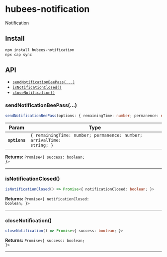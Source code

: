 # hubees-notification

Notification

## Install

```bash
npm install hubees-notification
npx cap sync
```

## API

<docgen-index>

* [`sendNotificationBeePass(...)`](#sendnotificationbeepass)
* [`isNotificationClosed()`](#isnotificationclosed)
* [`closeNotification()`](#closenotification)

</docgen-index>

<docgen-api>
<!--Update the source file JSDoc comments and rerun docgen to update the docs below-->

### sendNotificationBeePass(...)

```typescript
sendNotificationBeePass(options: { remainingTime: number; permanence: number; arrivalTime: string; }) => Promise<{ success: boolean; }>
```

| Param         | Type                                                                             |
| ------------- | -------------------------------------------------------------------------------- |
| **`options`** | <code>{ remainingTime: number; permanence: number; arrivalTime: string; }</code> |

**Returns:** <code>Promise&lt;{ success: boolean; }&gt;</code>

--------------------


### isNotificationClosed()

```typescript
isNotificationClosed() => Promise<{ notificationClosed: boolean; }>
```

**Returns:** <code>Promise&lt;{ notificationClosed: boolean; }&gt;</code>

--------------------


### closeNotification()

```typescript
closeNotification() => Promise<{ success: boolean; }>
```

**Returns:** <code>Promise&lt;{ success: boolean; }&gt;</code>

--------------------

</docgen-api>
